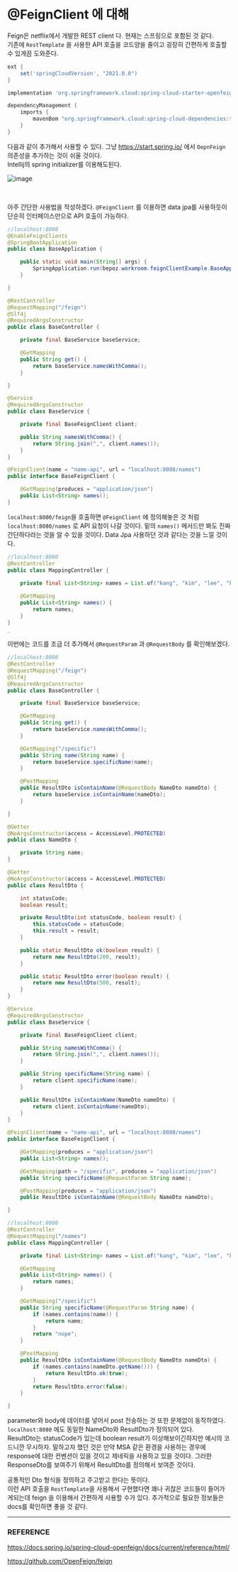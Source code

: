 # @FeignClient 에 대해

Feign은 netflix에서 개발한 REST client 다. 현재는 스프링으로 포함된 것 같다.  
기존에 ``RestTemplate`` 을 사용한 API 호출을 코드양을 줄이고 굉장히 간편하게 호출할 수 있게끔 도와준다.  

```groovy
ext {
    set('springCloudVersion', "2021.0.0")
}

implementation 'org.springframework.cloud:spring-cloud-starter-openfeign'

dependencyManagement {
    imports {
        mavenBom "org.springframework.cloud:spring-cloud-dependencies:${springCloudVersion}"
    }
}
```

다음과 같이 추가해서 사용할 수 있다. 그냥 https://start.spring.io/ 에서 ``OepnFeign`` 의존성을 추가하는 것이 쉬울 것이다.  
Intellij의 spring initializer를 이용해도된다.  

![image](https://user-images.githubusercontent.com/45073750/155686594-29088ed6-897a-4419-9dc8-125f83399a95.png)

<br/>

아주 간단한 사용법을 작성하겠다. ``@FeignClient`` 를 이용하면 data jpa를 사용하듯이 단순히 인터페이스만으로 API 호출이 가능하다.  

```java
//localhost:8000
@EnableFeignClients
@SpringBootApplication
public class BaseApplication {

    public static void main(String[] args) {
        SpringApplication.run(bepoz.workroom.feignClientExample.BaseApplication.class, args);
    }

}

@RestController
@RequestMapping("/feign")
@Slf4j
@RequiredArgsConstructor
public class BaseController {

    private final BaseService baseService;

    @GetMapping
    public String get() {
        return baseService.namesWithComma();
    }

}

@Service
@RequiredArgsConstructor
public class BaseService {

    private final BaseFeignClient client;

    public String namesWithComma() {
        return String.join(",", client.names());
    }
}

@FeignClient(name = "name-api", url = "localhost:8080/names")
public interface BaseFeignClient {

    @GetMapping(produces = "application/json")
    public List<String> names();
}
```

``localhost:8000/feign``을 호출하면 ``@FeignClient`` 에 정의해놓은 것 처럼 ``localhost:8080/names`` 로 API 요청이 나갈 것이다. 밑의 ``names()`` 메서드만 봐도 진짜 간단하다라는 것을 알 수 있을 것이다. Data Jpa 사용하던 것과 같다는 것을 느낄 것이다.  

```java
//localhost:8080
@RestController
public class MappingController {
  
    private final List<String> names = List.of("kang", "kim", "lee", "kwon");

    @GetMapping
    public List<String> names() {
        return names;
    }
}
```

<img src="https://user-images.githubusercontent.com/45073750/155687267-1a72b289-a1ba-40b9-bdcb-f4e090cc00d1.png" alt="image" style="zoom:10%;" />

이번에는 코드를 조금 더 추가해서 ``@RequestParam`` 과 ``@RequestBody`` 를 확인해보겠다.  

```java
//localhost:8000
@RestController
@RequestMapping("/feign")
@Slf4j
@RequiredArgsConstructor
public class BaseController {

    private final BaseService baseService;

    @GetMapping
    public String get() {
        return baseService.namesWithComma();
    }

    @GetMapping("/specific")
    public String name(String name) {
        return baseService.specificName(name);
    }

    @PostMapping
    public ResultDto isContainName(@RequestBody NameDto nameDto) {
        return baseService.isContainName(nameDto);
    }

}

@Getter
@NoArgsConstructor(access = AccessLevel.PROTECTED)
public class NameDto {

    private String name;
}

@Getter
@NoArgsConstructor(access = AccessLevel.PROTECTED)
public class ResultDto {

    int statusCode;
    boolean result;

    private ResultDto(int statusCode, boolean result) {
        this.statusCode = statusCode;
        this.result = result;
    }

    public static ResultDto ok(boolean result) {
        return new ResultDto(200, result);
    }

    public static ResultDto error(boolean result) {
        return new ResultDto(500, result);
    }
}

@Service
@RequiredArgsConstructor
public class BaseService {

    private final BaseFeignClient client;

    public String namesWithComma() {
        return String.join(",", client.names());
    }

    public String specificName(String name) {
        return client.specificName(name);
    }

    public ResultDto isContainName(NameDto nameDto) {
        return client.isContainName(nameDto);
    }
}

@FeignClient(name = "name-api", url = "localhost:8080/names")
public interface BaseFeignClient {

    @GetMapping(produces = "application/json")
    public List<String> names();

    @GetMapping(path = "/specific", produces = "application/json")
    public String specificName(@RequestParam String name);

    @PostMapping(produces = "application/json")
    public ResultDto isContainName(@RequestBody NameDto nameDto);

}
```

```java
//localhost:8080
@RestController
@RequestMapping("/names")
public class MappingController {

    private final List<String> names = List.of("kang", "kim", "lee", "kwon");

    @GetMapping
    public List<String> names() {
        return names;
    }

    @GetMapping("/specific")
    public String specificName(@RequestParam String name) {
        if (names.contains(name)) {
            return name;
        }
        return "nope";
    }

    @PostMapping
    public ResultDto isContainName(@RequestBody NameDto nameDto) {
        if (names.contains(nameDto.getName())) {
            return ResultDto.ok(true);
        }
        return ResultDto.error(false);
    }

}
```

parameter와 body에 데이터를 넣어서 post 전송하는 것 또한 문제없이 동작하였다.  
``localhost:8080`` 에도 동일한 NameDto와 ResultDto가 정의되어 있다.  
ResultDto는 statusCode가 있는데 boolean result가 이상해보이긴하지만 예시의 코드니깐 무시하자. 말하고자 했던 것은 만약 MSA 같은 환경을 사용하는 경우에 response에 대한 컨벤션이 있을 것이고 제네릭을 사용하고 있을 것이다. 그러한 ResponseDto를 보여주기 위해서 ResultDto를 정의해서 보여준 것이다.  

공통적인 Dto 형식을 정의하고 주고받고 한다는 뜻이다.  
이런 API 호출을 ``RestTemplate``을 사용해서 구현했다면 꽤나 귀찮은 코드들이 들어가게되는데 feign 을 이용해서 간편하게 사용할 수가 있다. 추가적으로 필요한 정보들은 docs를 확인하면 좋을 것 같다.  

---

### REFERENCE

https://docs.spring.io/spring-cloud-openfeign/docs/current/reference/html/  

https://github.com/OpenFeign/feign

